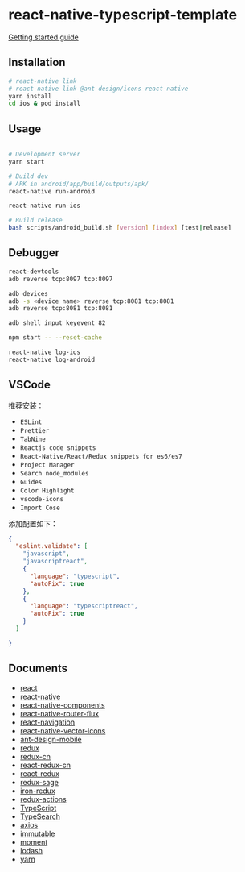 
# react-native-typescript-template

[Getting started guide](https://xinlc.github.io/2019/08/03/front-end/rn/rn-zero-to-one/#more)

## Installation

```bash
# react-native link
# react-native link @ant-design/icons-react-native
yarn install
cd ios & pod install
```

## Usage

```bash

# Development server
yarn start

# Build dev
# APK in android/app/build/outputs/apk/
react-native run-android 

react-native run-ios

# Build release
bash scripts/android_build.sh [version] [index] [test|release]
```

## Debugger
```bash
react-devtools
adb reverse tcp:8097 tcp:8097

adb devices
adb -s <device name> reverse tcp:8081 tcp:8081
adb reverse tcp:8081 tcp:8081

adb shell input keyevent 82

npm start -- --reset-cache

react-native log-ios
react-native log-android
```

## VSCode
推荐安装：
- `ESLint`
- `Prettier`
- `TabNine`
- `Reactjs code snippets`
- `React-Native/React/Redux snippets for es6/es7`
- `Project Manager`
- `Search node_modules`
- `Guides`
- `Color Highlight`
- `vscode-icons`
- `Import Cose`

添加配置如下：
```json
{
  "eslint.validate": [
    "javascript",
    "javascriptreact",
    {
      "language": "typescript",
      "autoFix": true
    },
    {
      "language": "typescriptreact",
      "autoFix": true
    }
  ]

}
```

## Documents
- [react](https://reactjs.org/)
- [react-native](https://facebook.github.io/react-native/)
- [react-native-components](https://facebook.github.io/react-native/docs/view)
- [react-native-router-flux](https://github.com/aksonov/react-native-router-flux)
- [react-navigation](https://reactnavigation.org/docs/en/getting-started.html)
- [react-native-vector-icons](https://github.com/oblador/react-native-vector-icons)
- [ant-design-mobile](https://mobile.ant.design/index-cn)
- [redux](https://github.com/reactjs/redux)
- [redux-cn](https://www.redux.org.cn)
- [react-redux-cn](http://cn.redux.js.org/docs/react-redux/)
- [react-redux](https://react-redux.js.org/)
- [redux-sage](https://redux-saga-in-chinese.js.org)
- [iron-redux](https://github.com/nefe/iron-redux)
- [redux-actions](https://github.com/redux-utilities/redux-actions)
- [TypeScript](https://github.com/microsoft/TypeScript)
- [TypeSearch](https://github.com/Microsoft/TypeSearch)
- [axios](https://github.com/axios/axios)
- [immutable](https://github.com/immutable-js/immutable-js)
- [moment](https://github.com/moment/moment/)
- [lodash](https://www.lodashjs.com/docs/latest)
- [yarn](https://github.com/yarnpkg/yarn)